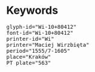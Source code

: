 # Keywords
<pre>
glyph-id="Wi-10+80412"
font-id="Wi-10+80412"
printer-id="Wi"
printer="Maciej Wirzbięta"
period="1555/7-1605"
place="Kraków"
PT plate="563"
</pre>
